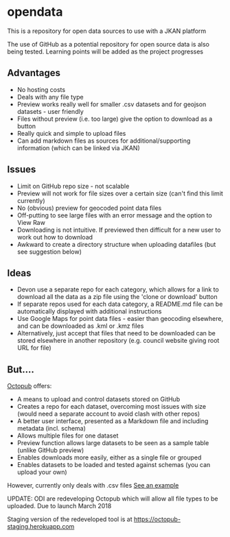 # opendata
This is a repository for open data sources to use with a JKAN platform

The use of GitHub as a potential repository for open source data is also being tested. Learning points will be added as the project progresses

## Advantages

* No hosting costs
* Deals with any file type
* Preview works really well for smaller .csv datasets and for geojson datasets - user friendly
* Files without preview (i.e. too large) give the option to download as a button
* Really quick and simple to upload files
* Can add markdown files as sources for additional/supporting information (which can be linked via JKAN)

## Issues

* Limit on GitHub repo size - not scalable
* Preview will not work for file sizes over a certain size (can't find this limit currently)
* No (obvious) preview for geocoded point data files
* Off-putting to see large files with an error message and the option to View Raw
* Downloading is not intuitive. If previewed then difficult for a new user to work out how to download
* Awkward to create a directory structure when uploading datafiles (but see suggestion below)

## Ideas
* Devon use a separate repo for each category, which allows for a link to download all the data as a zip file using the 'clone or download' button
* If separate repos used for each data category, a README.md file can be automatically displayed with additional instructions
* Use Google Maps for point data files - easier than geocoding elsewhere, and can be downloaded as .kml or .kmz files
* Alternatively, just accept that files that need to be downloaded can be stored elsewhere in another repository (e.g. council website giving root URL for file)

## But....
[Octopub](https://octopub.io/) offers:
* A means to upload and control datasets stored on GitHub
* Creates a repo for each dataset, overcoming most issues with size (would need a separate account to avoid clash with other repos)
* A better user interface, presented as a Markdown file and including metadata (incl. schema)
* Allows multiple files for one dataset
* Preview function allows large datasets to be seen as a sample table (unlike GitHub preview)
* Enables downloads more easily, either as a single file or grouped
* Enables datasets to be loaded and tested against schemas (you can upload your own)

However, currently only deals with .csv files
[See an example](http://digital.oxford.gov.uk/hmo-simplified-register/)

UPDATE: ODI are redeveloping Octopub which will allow all file types to be uploaded. Due to launch March 2018

Staging version of the redeveloped tool is at https://octopub-staging.herokuapp.com
